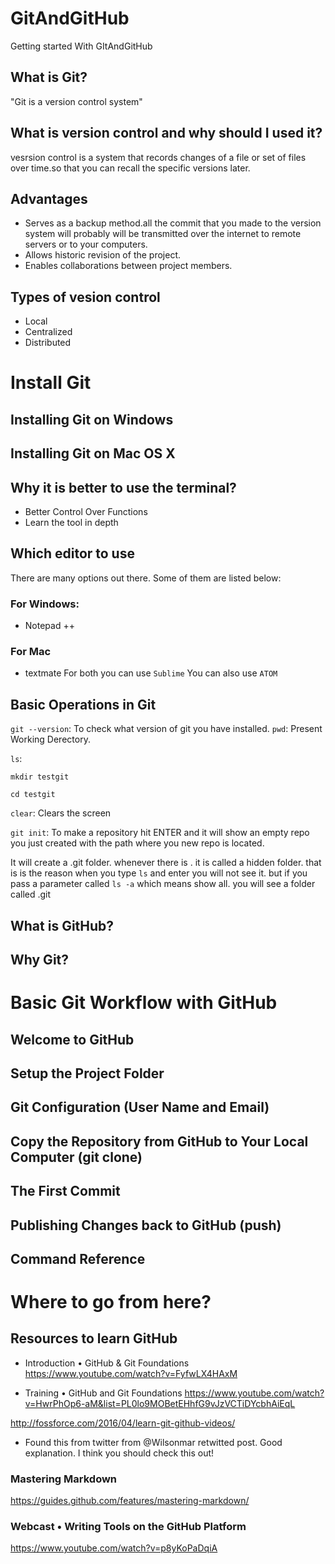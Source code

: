 # GitAndGitHub
Getting started With GItAndGitHub

## What is Git?
"Git is a version control system"
## What is version control and why should I used it?
vesrsion control is a system that records changes of a file or set of files over time.so that you can recall the specific versions later.
## Advantages
- Serves as a backup method.all the commit that you made to the version system will probably will be transmitted over the internet to remote servers or to your computers.
- Allows historic revision of the project.
- Enables collaborations between project members.
## Types of vesion control
- Local
- Centralized
- Distributed

# Install Git
## Installing Git on Windows
## Installing Git on Mac OS X
## Why it is better to use the terminal?
- Better Control Over Functions
- Learn the tool in depth
## Which editor to use
There are many options out there. Some of them are listed below:
### For Windows:
- Notepad ++
### For Mac
- textmate
For both you can use `Sublime`
You can also use `ATOM`
## Basic Operations in Git
`git --version`: To check what version of git you have installed.
`pwd`: Present Working Derectory.

`ls`: 

`mkdir testgit`

`cd testgit`

`clear`: Clears the screen

`git init`: To make a repository
hit ENTER and it will show an empty repo you just created with the path where you new repo is located.

It will create a .git folder. whenever there is . it is called a hidden folder.
that is is the reason when you type `ls` and enter you will not see it.
but if you pass a parameter called `ls -a` which means show all. you will see a folder called .git



## What is GitHub?
## Why Git?



# Basic Git Workflow with GitHub
## Welcome to GitHub
## Setup the Project Folder
## Git Configuration (User Name and Email)
## Copy the Repository from GitHub to Your Local Computer (git clone)
## The First Commit
## Publishing Changes back to GitHub (push)
## Command Reference

# Where to go from here?

## Resources to learn GitHub

- Introduction • GitHub & Git Foundations
https://www.youtube.com/watch?v=FyfwLX4HAxM

- Training • GitHub and Git Foundations
https://www.youtube.com/watch?v=HwrPhOp6-aM&list=PL0lo9MOBetEHhfG9vJzVCTiDYcbhAiEqL

http://fossforce.com/2016/04/learn-git-github-videos/ 
- Found this from twitter from @Wilsonmar retwitted post. Good explanation. I think you should check this out!

### Mastering Markdown
https://guides.github.com/features/mastering-markdown/

### Webcast • Writing Tools on the GitHub Platform
https://www.youtube.com/watch?v=p8yKoPaDqiA

